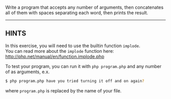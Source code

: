 Write a program that accepts any number of arguments, then concatenates all of them with spaces separating each word, then prints the result.

-----------------
## HINTS

In this exercise, you will need to use the builtin function `implode`.  
You can read more about the `implode` function here: http://php.net/manual/en/function.implode.php

To test your program, you can run it with `php program.php` and any number of as arguments, e.x.

```sh
$ php program.php have you tried turning it off and on again?
```

where `program.php` is replaced by the name of your file.
